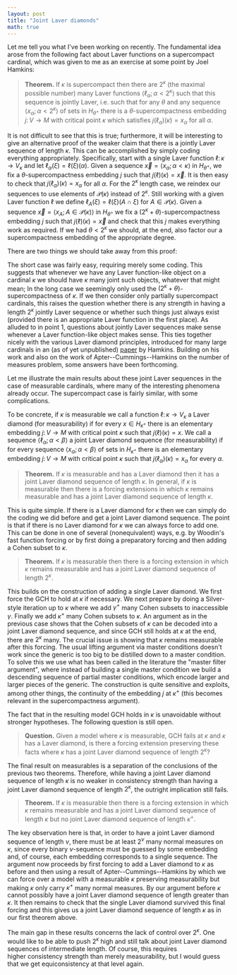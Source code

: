 ```yaml
---
layout: post
title: "Joint Laver diamonds"
math: true
---
```


Let me tell you what I've been working on recently. The fundamental idea arose from the following fact about Laver functions on a supercompact cardinal, which was given to me as an exercise at some point by Joel Hamkins:

> **Theorem.** If $\kappa$ is supercompact then there are $2^\kappa$ (the maximal possible number) many Laver functions $\langle \ell_\alpha;\alpha<2^\kappa\rangle$ such that this sequence is jointly Laver, i.e. such that for any $\theta$ and any sequence $\langle x_\alpha;\alpha<2^\kappa\rangle$ of sets in $H_{\theta^+}$ there is a $\theta$-supercompactness embedding $j\colon V\to M$ with critical point $\kappa$ which satisfies $j(\ell_\alpha)(\kappa)=x_\alpha$ for all $\alpha$.

It is not difficult to see that this is true; furthermore, it will be interesting to give an alternative proof of the weaker claim that there is a jointly Laver sequence of length $\kappa$. This can be accomplished by simply coding everything appropriately. Specifically, start with a single Laver function $\ell\colon \kappa\to V_\kappa$ and let $\ell_\alpha(\xi)=\ell(\xi)(\alpha)$. Given a sequence $\vec{x}=\langle x_\alpha;\alpha<\kappa\rangle$ in $H_{\theta^+}$, we fix a $\theta$-supercompactness embedding $j$ such that $j(\ell)(\kappa)=\vec{x}$. It is then easy to check that $j(\ell_\alpha)(\kappa)=x_\alpha$ for all $\alpha$.
For the $2^\kappa$ length case, we reindex our sequences to use elements of $\mathcal{P}(\kappa)$ instead of $2^\kappa$. Still working with a given Laver function $\ell$ we define $\ell_A(\xi)=\ell(\xi)(A\cap \xi)$ for $A\in\mathcal{P}(\kappa)$. Given a sequence $\vec{x}=\langle x_A;A\in\mathcal{P}(\kappa)\rangle$ in $H_{\theta^+}$ we fix a $(2^\kappa + \theta)$-supercompactness embedding $j$ such that $j(\ell)(\kappa)=\vec{x}$ and check that this $j$ makes everything work as required. If we had $\theta<2^\kappa$ we should, at the end, also factor our a supercompactness embedding of the appropriate degree.

There are two things we should take away from this proof:

The short case was fairly easy, requiring merely some coding. This suggests that whenever we have any Laver function-like object on a cardinal $\kappa$ we should have $\kappa$ many joint such objects, whatever that might mean;
In the long case we seemingly only used the $(2^\kappa+\theta)$-supercompactness of $\kappa$. If we then consider only partially supercompact cardinals, this raises the question whether there is any strength in having a length $2^\kappa$ jointly Laver sequence or whether such things just always exist (provided there is an appropriate Laver function in the first place).
As alluded to in point 1, questions about jointly Laver sequences make sense whenever a Laver function-like object makes sense. This ties together nicely with the various Laver diamond principles, introduced for many large cardinals in an (as of yet unpublished) [paper](http://arxiv.org/pdf/math/0211419v1.pdf) by Hamkins. Building on his work and also on the work of Apter--Cummings--Hamkins on the number of measures problem, some answers have been forthcoming.

Let me illustrate the main results about these joint Laver sequences in the case of measurable cardinals, where many of the interesting phenomena already occur. The supercompact case is fairly similar, with some complications.

To be concrete, if $\kappa$ is measurable we call a function $\ell\colon \kappa\to V_\kappa$ a Laver diamond (for measurability) if for every $x\in H_{\kappa^+}$ there is an elementary embedding $j\colon V\to M$ with critical point $\kappa$ such that $j(\ell)(\kappa)=x$. We call a sequence $\langle \ell_\alpha;\alpha<\beta\rangle$ a joint Laver diamond sequence (for measurability) if for every sequence $\langle x_\alpha;\alpha<\beta\rangle$ of sets in $H_{\kappa^+}$ there is an elementary embedding $j\colon V\to M$ with critical point $\kappa$ such that $j(\ell_\alpha)(\kappa)=x_\alpha$ for every $\alpha$.

> **Theorem.** If $\kappa$ is measurable and has a Laver diamond then it has a joint Laver diamond sequence of length $\kappa$. In general, if $\kappa$ is measurable then there is a forcing extensions in which $\kappa$ remains measurable and has a joint Laver diamond sequence of length $\kappa$.

This is quite simple. If there is a Laver diamond for $\kappa$ then we can simply do the coding we did before and get a joint Laver diamond sequence. The point is that if there is no Laver diamond for $\kappa$ we can always force to add one. This can be done in one of several (nonequivalent) ways, e.g. by Woodin's fast function forcing or by first doing a preparatory forcing and then adding a Cohen subset to $\kappa$.

> **Theorem.** If $\kappa$ is measurable then there is a forcing extension in which $\kappa$ remains measurable and has a joint Laver diamond sequence of length $2^\kappa$.

This builds on the construction of adding a single Laver diamond. We first force the GCH to hold at $\kappa$ if necessary. We next prepare by doing a Silver-style iteration up to $\kappa$ where we add $\gamma^+$ many Cohen subsets to inaccessible $\gamma$. Finally we add $\kappa^+$ many Cohen subsets to $\kappa$. An argument as in the previous case shows that the Cohen subsets of $\kappa$ can be decoded into a joint Laver diamond sequence, and since GCH still holds at $\kappa$ at the end, there are $2^\kappa$ many. The crucial issue is showing that $\kappa$ remains measurable after this forcing. The usual lifting argument via master conditions doesn't work since the generic is too big to be distilled down to a master condition. To solve this we use what has been called in the literature the "master filter argument", where instead of building a single master condition we build a descending sequence of partial master conditions, which encode larger and larger pieces of the generic. The construction is quite sensitive and exploits, among other things, the continuity of the embedding $j$ at $\kappa^+$ (this becomes relevant in the supercompactness argument).

The fact that in the resulting model GCH holds in $\kappa$ is unavoidable without stronger hypotheses. The following question is still open.

> **Question.** Given a model where $\kappa$ is measurable, GCH fails at $\kappa$ and $\kappa$ has a Laver diamond, is there a forcing extension preserving these facts where $\kappa$ has a joint Laver diamond sequence of length $2^\kappa$?

The final result on measurables is a separation of the conclusions of the previous two theorems. Therefore, while having a joint Laver diamond sequence of length $\kappa$ is no weaker in consistency strength than having a joint Laver diamond sequence of length $2^\kappa$, the outright implication still fails.

> **Theorem.** If $\kappa$ is measurable then there is a forcing extension in which $\kappa$ remains measurable and has a joint Laver diamond sequence of length $\kappa$ but no joint Laver diamond sequence of length $\kappa^+$.

The key observation here is that, in order to have a joint Laver diamond sequence of length $\nu$, there must be at least $2^\nu$ many normal measures on $\kappa$, since every binary $\nu$-sequence must be guessed by some embedding and, of course, each embedding corresponds to a single sequence. The argument now proceeds by first forcing to add a Laver diamond to $\kappa$ as before and then using a result of Apter--Cummings--Hamkins by which we can force over a model with a measurable $\kappa$ preserving measurability but making $\kappa$ only carry $\kappa^+$ many normal measures. By our argument before $\kappa$ cannot possibly have a joint Laver diamond sequence of length greater than $\kappa$. It then remains to check that the single Laver diamond survived this final forcing and this gives us a joint Laver diamond sequence of length $\kappa$ as in our first theorem above.

The main gap in these results concerns the lack of control over $2^\kappa$. One would like to be able to push $2^\kappa$ high and still talk about joint Laver diamond sequences of intermediate length. Of course, this requires higher consistency strength than merely measurability, but I would guess that we get equiconsistency at that level again.